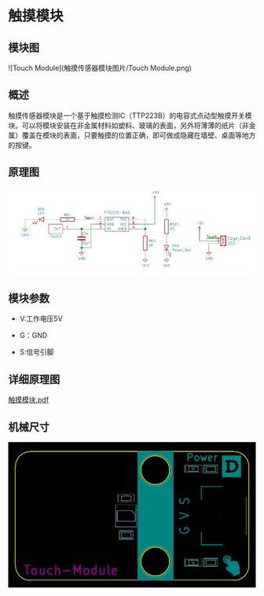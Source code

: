 # 触摸模块

## 模块图

![Touch Module](触摸传感器模块图片/Touch Module.png)

## 概述

​        触摸传感器模块是一个基于触摸检测IC（TTP223B）的电容式点动型触摸开关模块。可以将模块安装在非金属材料如塑料、玻璃的表面，另外将薄薄的纸片（非金属）覆盖在模块的表面，只要触摸的位置正确，即可做成隐藏在墙壁、桌面等地方的按键。



## 原理图

![图2](触摸传感器模块图片/05.png)



## 模块参数

* V:工作电压5V

* G：GND
* S:信号引脚

## 详细原理图

  [触摸模块.pdf](触摸传感器模块图片/触摸模块.pdf) 

## 机械尺寸

![图3](触摸传感器模块图片/图3.png)